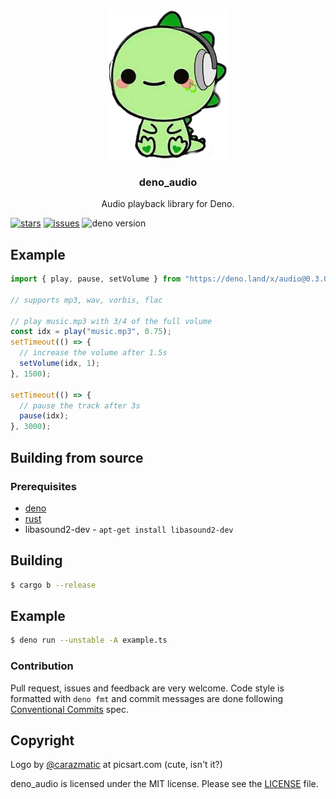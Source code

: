<br />
<p align="center">
  <a href="https://github.com/littledivy/deno_audio">
    <img src="./icon.webp" alt="deno_audio logo" height="240">
  </a>
  <h3 align="center">deno_audio</h3>

<p align="center">
    Audio playback library for Deno.
 </p>
 <p align="center">

[![stars](https://img.shields.io/github/stars/littledivy/deno_audio)](https://github.com/littledivy/deno_audio/stargazers)
[![issues](https://img.shields.io/github/issues/littledivy/deno_audio)](https://github.com/littledivy/deno_audio/issues)
![deno version](https://img.shields.io/badge/deno-1.19.0-success)

</p>
</p>

<!-- TODO: will CPAL WASM really work on Deno?
> Currently published as a Deno Plugin until Rodio supports WASM. [RustAudio/rodio#313](https://github.com/RustAudio/rodio/issues/313)
--->

## Example

```typescript
import { play, pause, setVolume } from "https://deno.land/x/audio@0.3.0/mod.ts";

// supports mp3, wav, vorbis, flac

// play music.mp3 with 3/4 of the full volume
const idx = play("music.mp3", 0.75);  
setTimeout(() => {
  // increase the volume after 1.5s
  setVolume(idx, 1);
}, 1500);

setTimeout(() => {
  // pause the track after 3s
  pause(idx);
}, 3000);
```

## Building from source

### Prerequisites

- [deno](https://deno.land/)
- [rust](https://www.rust-lang.org/)
- libasound2-dev - `apt-get install libasound2-dev`

## Building

```bash
$ cargo b --release
```

## Example

```bash
$ deno run --unstable -A example.ts
```

### Contribution

Pull request, issues and feedback are very welcome. Code style is formatted with
`deno fmt` and commit messages are done following
[Conventional Commits](https://www.conventionalcommits.org/en/v1.0.0/) spec.

## Copyright

Logo by [@carazmatic](https://picsart.com/i/284157719013211) at picsart.com
(cute, isn't it?)

deno_audio is licensed under the MIT license. Please see the [LICENSE](LICENSE)
file.
